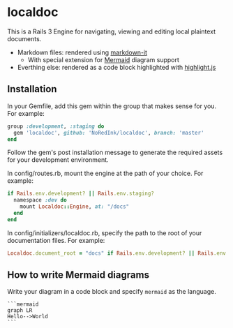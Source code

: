 # localdoc

This is a Rails 3 Engine for navigating, viewing and editing local plaintext documents.

* Markdown files: rendered using [markdown-it](https://markdown-it.github.io/)
  * With special extension for [Mermaid](http://knsv.github.io/mermaid/) diagram support
* Everthing else: rendered as a code block highlighted with [highlight.js](https://highlightjs.org/)

## Installation

In your Gemfile, add this gem within the group that makes sense for you. For example:

```ruby
group :development, :staging do
  gem 'localdoc', github: 'NoRedInk/localdoc', branch: 'master'
end
```

Follow the gem's post installation message to generate the required assets for your development environment.

In config/routes.rb, mount the engine at the path of your choice. For example:

```ruby
if Rails.env.development? || Rails.env.staging?
  namespace :dev do
    mount Localdoc::Engine, at: "/docs"
  end
end
```


In config/initializers/localdoc.rb, specify the path to the root of your documentation files. For example:

```ruby
Localdoc.document_root = "docs" if Rails.env.development? || Rails.env.staging?
```

## How to write Mermaid diagrams

Write your diagram in a code block and specify `mermaid` as the language.

    ```mermaid
    graph LR
    Hello-->World
    ```
